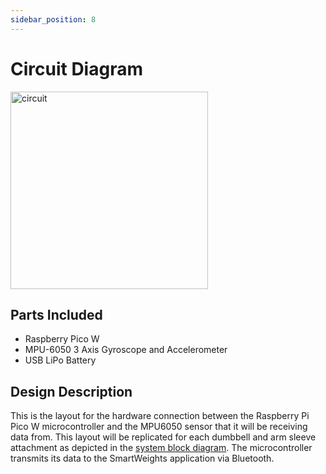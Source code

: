 ```yaml
---
sidebar_position: 8
---
```


# Circuit Diagram

<img width="316" alt="circuit" src="https://github.com/Capstone-Projects-2024-Spring/project-smartweights/assets/114025055/df7efc74-adb6-4d99-bb61-7c2c03e17d86"></img>


## Parts Included 
- Raspberry Pico W
- MPU-6050 3 Axis Gyroscope and Accelerometer
- USB LiPo Battery

## Design Description

This is the layout for the hardware connection between the Raspberry Pi Pico W microcontroller and the MPU6050 sensor that it will be receiving data from. This layout will be replicated for each dumbbell and arm sleeve attachment as depicted in the [system block diagram](../requirements/system-block-diagram.md). The microcontroller transmits its data to the SmartWeights application via Bluetooth.

